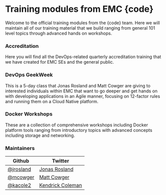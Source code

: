 Training modules from EMC {code}
================================

Welcome to the official training modules from the {code} team.  Here we will maintain all of our training material that we build ranging from general 101 level topics through advanced hands on workshops.

### Accreditation

Here you will find all the DevOps-related quarterly accreditation training that we have created for EMC SEs and the general public.

### DevOps GeekWeek

This is a 5-day class that Jonas Rosland and Matt Cowger are giving to interested individuals within EMC that want to go deeper and get hands on with developing applications in an Agile manner, focusing on 12-factor rules and running them on a Cloud Native platform.

### Docker Workshops

These are a collection of comprehensive workshops including Docker platform tools ranging from introductory topics with advanced concepts including storage and networking.

### Maintainers

Github|Twitter
-----------|-----
[@jrosland](https://github.com/jonasrosland)|[Jonas Rosland](https://twitter.com/jonasrosland)
[@mcowger](https://github.com/mcowger)|[Matt Cowger](https://twitter.com/mcowger)
[@kacole2](https://github.com/kacole2)|[Kendrick Coleman](https://twitter.com/kendrickcoleman)
